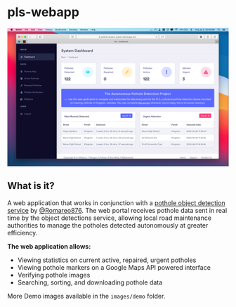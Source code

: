 # pls-webapp

![Image of Screen 1](https://github.com/xDenzil/pls-webapp/blob/dev-B/images/demo_screens/screenshot_1.jpg)

## What is it?

A web application that works in conjunction with a [pothole object detection service](https://github.com/Romareo876/potholeLocationSystem) by [@Romareo876](https://github.com/Romareo876).
The web portal receives pothole data sent in real time by the object detections service, allowing local road maintenance authorities to manage the potholes detected autonomously at greater efficiency.

**The web application allows:**

- Viewing statistics on current active, repaired, urgent potholes
- Viewing pothole markers on a Google Maps API powered interface
- Verifying pothole images
- Searching, sorting, and downloading pothole data

More Demo images available in the `images/demo` folder.
